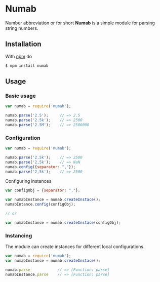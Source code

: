 # Numab
Number abbreviation or for short **Numab** is a simple module for parsing string numbers.


## Installation

With [npm](https://npmjs.org) do

```bash
$ npm install numab
```


## Usage

### Basic usage
```js
var numab = require('numab');

numab.parse('2.5');     // => 2.5
numab.parse('2.5k');    // => 2500
numab.parse('2.5M');    // => 2500000
```

### Configuration

```js
var numab = require('numab');

numab.parse('2.5k');    // => 2500
numab.parse('2,5k');    // => NaN
numab.config({separator: ","});
numab.parse('2,5k');    // => 2500
```
Configuring instances
```js
var configObj = {separator: ","};

var numabInstance = numab.createInstace();
numabIntance.config(configObj);

// or

var numabInstance = numab.createInstace(configObj);

```

### Instancing
The module can create instances for different local configurations.

```js
var numab = require('numab');
var numabInstance = numab.createInstace();

numab.parse            // => [Function: parse]
numabInstance.parse    // => [Function: parse]
```